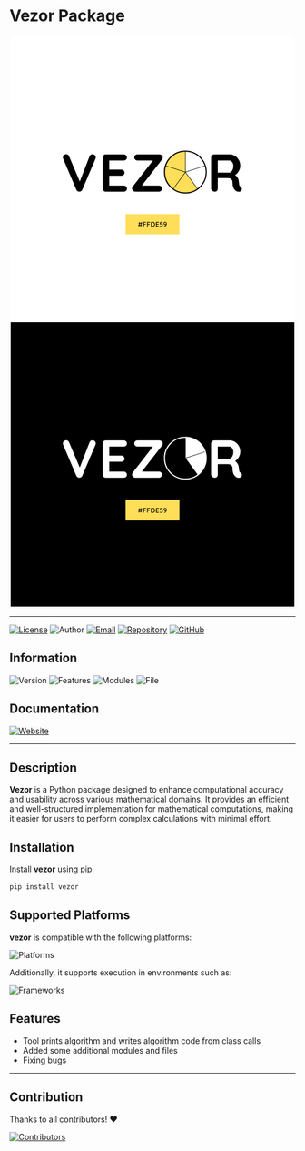 # Vezor Package 

<p align="center">
  <img src="logo-white.png" alt="White Logo" width="500">
  <img src="logo-black.png" alt="Black Logo" width="500">
</p>

---

[![License](https://img.shields.io/badge/License-MIT-green.svg?logo=open-source-initiative)](https://github.com/avezoor/vezor/blob/main/LICENSE)
![Author](https://img.shields.io/badge/Author-Izzar%20Suly%20Nashrudin-blue) [![Email](https://img.shields.io/badge/Email-izzarsuly@proton.me-orange?style=flat-square&logo=gmail)](mailto:izzarsuly@proton.me) [![Repository](https://img.shields.io/badge/Repository-vezor-black?logo=github)](https://github.com/avezoor/vezor)  [![GitHub](https://img.shields.io/badge/GitHub-avezoor-black?logo=github)](https://github.com/avezoor) 

 ## Information

![Version](https://img.shields.io/badge/version-1.0.2-black) ![Features](https://img.shields.io/badge/features-4-blue) ![Modules](https://img.shields.io/badge/modules-26-black) ![File](https://img.shields.io/badge/file-36-orange) 

 ## Documentation

 [![Website](https://img.shields.io/badge/Website-vezor.vercel.app-blue?logo=google-chrome)](https://vezor.vercel.app/)

---
## Description
**Vezor** is a Python package designed to enhance computational accuracy and usability across various mathematical domains. It provides an efficient and well-structured implementation for mathematical computations, making it easier for users to perform complex calculations with minimal effort.

## Installation
Install **vezor** using pip:

```sh
pip install vezor
```

## Supported Platforms
**vezor** is compatible with the following platforms:

![Platforms](https://img.shields.io/badge/platforms-Windows%20%7C%20macOS%20%7C%20Linux%20%7C%20Unix-blue)

Additionally, it supports execution in environments such as:

![Frameworks](https://img.shields.io/badge/frrameworks-Jupyter%20Notebook%20-blue)

## Features
- Tool prints algorithm and writes algorithm code from class calls
- Added some additional modules and files 
- Fixing bugs
---
## Contribution
Thanks to all contributors! ❤️

[![Contributors](https://contrib.rocks/image?repo=avezoor/vezor)](https://github.com/avezoor/vezor/graphs/contributors)

